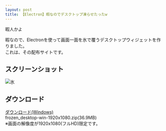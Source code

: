 ```yaml
---
layout: post
title: 【Electron】暇なのでデスクトップ凍らせたったw
---
```


暇人かよ

暇なので、Electronを使って画面一面を氷で覆うデスクトップウィジェットを作りました。  
これは、その配布サイトです。
 
## スクリーンショット
 
![氷](https://i.imgur.com/8J1QheO.png)
 
## ダウンロード
 
[ダウンロード(Windows)](https://dl.dropboxusercontent.com/s/lnjsdyzgpu6gkz0/frozen_desktop-win-1920x1080.zip)  
 frozen_desktop-win-1920x1080.zip(36.9MB)  
※画面の解像度が1920x1080(フルHD)限定です。
